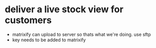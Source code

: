 
# deliver a live stock view for customers
- matrixify can upload to server so thats what we're doing. use sftp
- key needs to be added to matrixify

